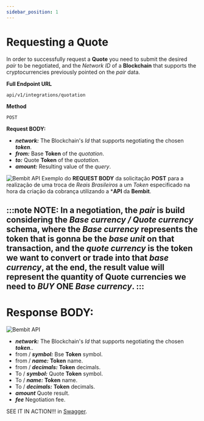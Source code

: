 ```yaml
---
sidebar_position: 1
---
```


# Requesting a Quote

In order to successfully request a **Quote** you need to submit the desired *pair* to be negotiated, and the *Network ID* of a **Blockchain** that supports the cryptocurrencies previously pointed on the *pair* data.

**Full Endpoint URL**
```
api/v1/integrations/quotation
```

**Method**
```
POST
```

**Request BODY:**

- ***network:*** The Blockchain's *Id* that supports negotiating the chosen ***token***.
- ***from:*** Base **Token** of the *quotation*.
- ***to:*** Quote **Token** of the *quotation*.
- ***amount:*** Resulting value of the *query*.

![Bembit API](/img/bembit_api_swap_request.png "Request Body")
Exemplo do **REQUEST BODY** da solicitação **POST** para a realização de uma troca de *Reais Brasileiros* a um *Token* especificado na hora da criação da cobrança utilizando a ***API** da **Bembit**.

:::note NOTE:
In a negotiation, the *pair* is build considering the ***Base currency / Quote currency*** schema, where the *Base currency* represents the token that is gonna be the *base unit* on that transaction, and the *quote currency* is the token we want to convert or trade into that *base currency*, at the end, the result value will represent the quantity of **Quote currencies** we need to *BUY* **ONE** *Base currency*.
:::
----------------

# Response BODY:

![Bembit API](/img/bembit_api_quote_response.png "Response Body")
- ***network:*** The Blockchain's *Id* that supports negotiating the chosen ***token***..
- from / ***symbol:*** Bse **Token** symbol.
- from / ***name:*** **Token** name.
- from / ***decimals:*** **Token** decimals.
- To / ***symbol:*** Quote **Token** symbol.
- To / ***name:*** **Token** name.
- To / ***decimals:*** **Token** decimals.
- ***amount*** Quote result.
- ***fee*** Negotiation fee.

SEE IT IN ACTION!!! in [Swagger](https://api.bembit.com/docs/#/Quotation/post_integrations_quote).
